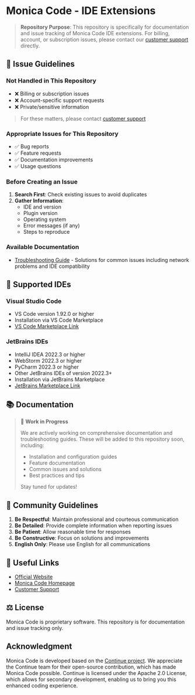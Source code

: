 # Monica Code - IDE Extensions

> **Repository Purpose**: This repository is specifically for documentation and issue tracking of Monica Code IDE extensions. For billing, account, or subscription issues, please contact our [customer support](https://monica.im/feedback?platform=monica_code) directly.

<a name="issue-reporting"></a>
## 🐛 Issue Guidelines

### Not Handled in This Repository
- ❌ Billing or subscription issues
- ❌ Account-specific support requests
- ❌ Private/sensitive information
> For these matters, please contact [customer support](https://monica.im/feedback?platform=monica_code)

### Appropriate Issues for This Repository
- ✅ Bug reports
- ✅ Feature requests
- ✅ Documentation improvements
- ✅ Usage questions

### Before Creating an Issue

1. **Search First**: Check existing issues to avoid duplicates
2. **Gather Information**:
   - IDE and version
   - Plugin version
   - Operating system
   - Error messages (if any)
   - Steps to reproduce

### Available Documentation
- [Troubleshooting Guide](TROUBLESHOOTING.md) - Solutions for common issues including network problems and IDE compatibility

## 🎯 Supported IDEs

### Visual Studio Code
- VS Code version 1.92.0 or higher
- Installation via VS Code Marketplace
- [VS Code Marketplace Link](https://marketplace.visualstudio.com/items?itemName=MonicaIM.monica-code)

### JetBrains IDEs
- IntelliJ IDEA 2022.3 or higher
- WebStorm 2022.3 or higher
- PyCharm 2022.3 or higher
- Other JetBrains IDEs of version 2022.3+
- Installation via JetBrains Marketplace
- [JetBrains Marketplace Link](https://plugins.jetbrains.com/plugin/25891-monica-code)

## 📚 Documentation

> 🚧 **Work in Progress**
> 
> We are actively working on comprehensive documentation and troubleshooting guides. These will be added to this repository soon, including:
> - Installation and configuration guides
> - Feature documentation
> - Common issues and solutions
> - Best practices and tips
> 
> Stay tuned for updates!

## 🤝 Community Guidelines

1. **Be Respectful**: Maintain professional and courteous communication
2. **Be Detailed**: Provide complete information when reporting issues
3. **Be Patient**: Allow reasonable time for responses
4. **Be Constructive**: Focus on solutions and improvements
5. **English Only**: Please use English for all communications

## 🔗 Useful Links

- [Official Website](https://monica.im)
- [Monica Code Homepage](https://monica.im/code)
- [Customer Support](https://monica.im/feedback?platform=monica_code)

## ⚖️ License

Monica Code is proprietary software. This repository is for documentation and issue tracking only.

## Acknowledgment

Monica Code is developed based on the [Continue project](https://github.com/continuedev/continue/). We appreciate the Continue team for their open-source contribution, which has made Monica Code possible. Continue is licensed under the Apache 2.0 License, which allows for secondary development, enabling us to bring you this enhanced coding experience.
